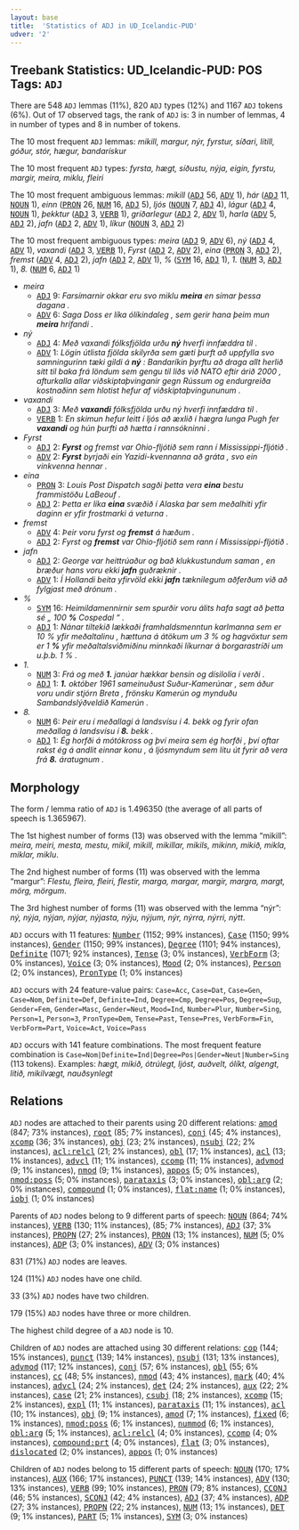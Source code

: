 ```yaml
---
layout: base
title:  'Statistics of ADJ in UD_Icelandic-PUD'
udver: '2'
---
```


## Treebank Statistics: UD_Icelandic-PUD: POS Tags: `ADJ`

There are 548 `ADJ` lemmas (11%), 820 `ADJ` types (12%) and 1167 `ADJ` tokens (6%).
Out of 17 observed tags, the rank of `ADJ` is: 3 in number of lemmas, 4 in number of types and 8 in number of tokens.

The 10 most frequent `ADJ` lemmas: <em>mikill, margur, nýr, fyrstur, síðari, lítill, góður, stór, hægur, bandarískur</em>

The 10 most frequent `ADJ` types:  <em>fyrsta, hægt, síðustu, nýja, eigin, fyrstu, margir, meira, miklu, fleiri</em>

The 10 most frequent ambiguous lemmas: <em>mikill</em> (<tt><a href="is_pud-pos-ADJ.html">ADJ</a></tt> 56, <tt><a href="is_pud-pos-ADV.html">ADV</a></tt> 1), <em>hár</em> (<tt><a href="is_pud-pos-ADJ.html">ADJ</a></tt> 11, <tt><a href="is_pud-pos-NOUN.html">NOUN</a></tt> 1), <em>einn</em> (<tt><a href="is_pud-pos-PRON.html">PRON</a></tt> 26, <tt><a href="is_pud-pos-NUM.html">NUM</a></tt> 16, <tt><a href="is_pud-pos-ADJ.html">ADJ</a></tt> 5), <em>ljós</em> (<tt><a href="is_pud-pos-NOUN.html">NOUN</a></tt> 7, <tt><a href="is_pud-pos-ADJ.html">ADJ</a></tt> 4), <em>lágur</em> (<tt><a href="is_pud-pos-ADJ.html">ADJ</a></tt> 4, <tt><a href="is_pud-pos-NOUN.html">NOUN</a></tt> 1), <em>þekktur</em> (<tt><a href="is_pud-pos-ADJ.html">ADJ</a></tt> 3, <tt><a href="is_pud-pos-VERB.html">VERB</a></tt> 1), <em>gríðarlegur</em> (<tt><a href="is_pud-pos-ADJ.html">ADJ</a></tt> 2, <tt><a href="is_pud-pos-ADV.html">ADV</a></tt> 1), <em>harla</em> (<tt><a href="is_pud-pos-ADV.html">ADV</a></tt> 5, <tt><a href="is_pud-pos-ADJ.html">ADJ</a></tt> 2), <em>jafn</em> (<tt><a href="is_pud-pos-ADJ.html">ADJ</a></tt> 2, <tt><a href="is_pud-pos-ADV.html">ADV</a></tt> 1), <em>líkur</em> (<tt><a href="is_pud-pos-NOUN.html">NOUN</a></tt> 3, <tt><a href="is_pud-pos-ADJ.html">ADJ</a></tt> 2)

The 10 most frequent ambiguous types:  <em>meira</em> (<tt><a href="is_pud-pos-ADJ.html">ADJ</a></tt> 9, <tt><a href="is_pud-pos-ADV.html">ADV</a></tt> 6), <em>ný</em> (<tt><a href="is_pud-pos-ADJ.html">ADJ</a></tt> 4, <tt><a href="is_pud-pos-ADV.html">ADV</a></tt> 1), <em>vaxandi</em> (<tt><a href="is_pud-pos-ADJ.html">ADJ</a></tt> 3, <tt><a href="is_pud-pos-VERB.html">VERB</a></tt> 1), <em>Fyrst</em> (<tt><a href="is_pud-pos-ADJ.html">ADJ</a></tt> 2, <tt><a href="is_pud-pos-ADV.html">ADV</a></tt> 2), <em>eina</em> (<tt><a href="is_pud-pos-PRON.html">PRON</a></tt> 3, <tt><a href="is_pud-pos-ADJ.html">ADJ</a></tt> 2), <em>fremst</em> (<tt><a href="is_pud-pos-ADV.html">ADV</a></tt> 4, <tt><a href="is_pud-pos-ADJ.html">ADJ</a></tt> 2), <em>jafn</em> (<tt><a href="is_pud-pos-ADJ.html">ADJ</a></tt> 2, <tt><a href="is_pud-pos-ADV.html">ADV</a></tt> 1), <em>%</em> (<tt><a href="is_pud-pos-SYM.html">SYM</a></tt> 16, <tt><a href="is_pud-pos-ADJ.html">ADJ</a></tt> 1), <em>1.</em> (<tt><a href="is_pud-pos-NUM.html">NUM</a></tt> 3, <tt><a href="is_pud-pos-ADJ.html">ADJ</a></tt> 1), <em>8.</em> (<tt><a href="is_pud-pos-NUM.html">NUM</a></tt> 6, <tt><a href="is_pud-pos-ADJ.html">ADJ</a></tt> 1)


* <em>meira</em>
  * <tt><a href="is_pud-pos-ADJ.html">ADJ</a></tt> 9: <em>Farsímarnir okkar eru svo miklu <b>meira</b> en símar þessa dagana .</em>
  * <tt><a href="is_pud-pos-ADV.html">ADV</a></tt> 6: <em>Saga Doss er líka ólíkindaleg , sem gerir hana þeim mun <b>meira</b> hrífandi .</em>
* <em>ný</em>
  * <tt><a href="is_pud-pos-ADJ.html">ADJ</a></tt> 4: <em>Með vaxandi fólksfjölda urðu <b>ný</b> hverfi innfæddra til .</em>
  * <tt><a href="is_pud-pos-ADV.html">ADV</a></tt> 1: <em>Lögin útlista fjölda skilyrða sem gæti þurft að uppfylla svo samningurinn tæki gildi á <b>ný</b> : Bandaríkin þyrftu að draga allt herlið sitt til baka frá löndum sem gengu til liðs við NATO eftir árið 2000 , afturkalla allar viðskiptaþvinganir gegn Rússum og endurgreiða kostnaðinn sem hlotist hefur af viðskiptaþvingununum .</em>
* <em>vaxandi</em>
  * <tt><a href="is_pud-pos-ADJ.html">ADJ</a></tt> 3: <em>Með <b>vaxandi</b> fólksfjölda urðu ný hverfi innfæddra til .</em>
  * <tt><a href="is_pud-pos-VERB.html">VERB</a></tt> 1: <em>En skimun hefur leitt í ljós að æxlið í hægra lunga Pugh fer <b>vaxandi</b> og hún þurfti að hætta í rannsókninni .</em>
* <em>Fyrst</em>
  * <tt><a href="is_pud-pos-ADJ.html">ADJ</a></tt> 2: <em><b>Fyrst</b> og fremst var Ohio-fljótið sem rann í Mississippi-fljótið .</em>
  * <tt><a href="is_pud-pos-ADV.html">ADV</a></tt> 2: <em><b>Fyrst</b> byrjaði ein Yazidi-kvennanna að gráta , svo ein vinkvenna hennar .</em>
* <em>eina</em>
  * <tt><a href="is_pud-pos-PRON.html">PRON</a></tt> 3: <em>Louis Post Dispatch sagði þetta vera <b>eina</b> bestu frammistöðu LaBeouf .</em>
  * <tt><a href="is_pud-pos-ADJ.html">ADJ</a></tt> 2: <em>Þetta er líka <b>eina</b> svæðið í Alaska þar sem meðalhiti yfir daginn er yfir frostmarki á veturna .</em>
* <em>fremst</em>
  * <tt><a href="is_pud-pos-ADV.html">ADV</a></tt> 4: <em>Þeir voru fyrst og <b>fremst</b> á hæðum .</em>
  * <tt><a href="is_pud-pos-ADJ.html">ADJ</a></tt> 2: <em>Fyrst og <b>fremst</b> var Ohio-fljótið sem rann í Mississippi-fljótið .</em>
* <em>jafn</em>
  * <tt><a href="is_pud-pos-ADJ.html">ADJ</a></tt> 2: <em>George var heittrúaður og bað klukkustundum saman , en bræður hans voru ekki <b>jafn</b> guðræknir .</em>
  * <tt><a href="is_pud-pos-ADV.html">ADV</a></tt> 1: <em>Í Hollandi beita yfirvöld ekki <b>jafn</b> tæknilegum aðferðum við að fylgjast með drónum .</em>
* <em>%</em>
  * <tt><a href="is_pud-pos-SYM.html">SYM</a></tt> 16: <em>Heimildamennirnir sem spurðir voru álits hafa sagt að þetta sé „ 100 <b>%</b> Cospedal “ .</em>
  * <tt><a href="is_pud-pos-ADJ.html">ADJ</a></tt> 1: <em>Nánar tiltekið lækkaði framhaldsmenntun karlmanna sem er 10 % yfir meðaltalinu , hættuna á átökum um 3 % og hagvöxtur sem er 1 <b>%</b> yfir meðaltalsviðmiðinu minnkaði líkurnar á borgarastríði um u.þ.b. 1 % .</em>
* <em>1.</em>
  * <tt><a href="is_pud-pos-NUM.html">NUM</a></tt> 3: <em>Frá og með <b>1.</b> janúar hækkar bensín og dísilolía í verði .</em>
  * <tt><a href="is_pud-pos-ADJ.html">ADJ</a></tt> 1: <em><b>1.</b> október 1961 sameinuðust Suður-Kamerúnar , sem áður voru undir stjórn Breta , frönsku Kamerún og mynduðu Sambandslýðveldið Kamerún .</em>
* <em>8.</em>
  * <tt><a href="is_pud-pos-NUM.html">NUM</a></tt> 6: <em>Þeir eru í meðallagi á landsvísu í 4. bekk og fyrir ofan meðallag á landsvísu í <b>8.</b> bekk .</em>
  * <tt><a href="is_pud-pos-ADJ.html">ADJ</a></tt> 1: <em>Ég horfði á mótókross og því meira sem ég horfði , því oftar rakst ég á andlit einnar konu , á ljósmyndum sem litu út fyrir að vera frá <b>8.</b> áratugnum .</em>

## Morphology

The form / lemma ratio of `ADJ` is 1.496350 (the average of all parts of speech is 1.365967).

The 1st highest number of forms (13) was observed with the lemma “mikill”: <em>meira, meiri, mesta, mestu, mikil, mikill, mikillar, mikils, mikinn, mikið, mikla, miklar, miklu</em>.

The 2nd highest number of forms (11) was observed with the lemma “margur”: <em>Flestu, fleira, fleiri, flestir, marga, margar, margir, margra, margt, mörg, mörgum</em>.

The 3rd highest number of forms (11) was observed with the lemma “nýr”: <em>ný, nýja, nýjan, nýjar, nýjasta, nýju, nýjum, nýr, nýrra, nýrri, nýtt</em>.

`ADJ` occurs with 11 features: <tt><a href="is_pud-feat-Number.html">Number</a></tt> (1152; 99% instances), <tt><a href="is_pud-feat-Case.html">Case</a></tt> (1150; 99% instances), <tt><a href="is_pud-feat-Gender.html">Gender</a></tt> (1150; 99% instances), <tt><a href="is_pud-feat-Degree.html">Degree</a></tt> (1101; 94% instances), <tt><a href="is_pud-feat-Definite.html">Definite</a></tt> (1071; 92% instances), <tt><a href="is_pud-feat-Tense.html">Tense</a></tt> (3; 0% instances), <tt><a href="is_pud-feat-VerbForm.html">VerbForm</a></tt> (3; 0% instances), <tt><a href="is_pud-feat-Voice.html">Voice</a></tt> (3; 0% instances), <tt><a href="is_pud-feat-Mood.html">Mood</a></tt> (2; 0% instances), <tt><a href="is_pud-feat-Person.html">Person</a></tt> (2; 0% instances), <tt><a href="is_pud-feat-PronType.html">PronType</a></tt> (1; 0% instances)

`ADJ` occurs with 24 feature-value pairs: `Case=Acc`, `Case=Dat`, `Case=Gen`, `Case=Nom`, `Definite=Def`, `Definite=Ind`, `Degree=Cmp`, `Degree=Pos`, `Degree=Sup`, `Gender=Fem`, `Gender=Masc`, `Gender=Neut`, `Mood=Ind`, `Number=Plur`, `Number=Sing`, `Person=1`, `Person=3`, `PronType=Dem`, `Tense=Past`, `Tense=Pres`, `VerbForm=Fin`, `VerbForm=Part`, `Voice=Act`, `Voice=Pass`

`ADJ` occurs with 141 feature combinations.
The most frequent feature combination is `Case=Nom|Definite=Ind|Degree=Pos|Gender=Neut|Number=Sing` (113 tokens).
Examples: <em>hægt, mikið, ótrúlegt, ljóst, auðvelt, ólíkt, algengt, lítið, mikilvægt, nauðsynlegt</em>


## Relations

`ADJ` nodes are attached to their parents using 20 different relations: <tt><a href="is_pud-dep-amod.html">amod</a></tt> (847; 73% instances), <tt><a href="is_pud-dep-root.html">root</a></tt> (85; 7% instances), <tt><a href="is_pud-dep-conj.html">conj</a></tt> (45; 4% instances), <tt><a href="is_pud-dep-xcomp.html">xcomp</a></tt> (36; 3% instances), <tt><a href="is_pud-dep-obj.html">obj</a></tt> (23; 2% instances), <tt><a href="is_pud-dep-nsubj.html">nsubj</a></tt> (22; 2% instances), <tt><a href="is_pud-dep-acl-relcl.html">acl:relcl</a></tt> (21; 2% instances), <tt><a href="is_pud-dep-obl.html">obl</a></tt> (17; 1% instances), <tt><a href="is_pud-dep-acl.html">acl</a></tt> (13; 1% instances), <tt><a href="is_pud-dep-advcl.html">advcl</a></tt> (11; 1% instances), <tt><a href="is_pud-dep-ccomp.html">ccomp</a></tt> (11; 1% instances), <tt><a href="is_pud-dep-advmod.html">advmod</a></tt> (9; 1% instances), <tt><a href="is_pud-dep-nmod.html">nmod</a></tt> (9; 1% instances), <tt><a href="is_pud-dep-appos.html">appos</a></tt> (5; 0% instances), <tt><a href="is_pud-dep-nmod-poss.html">nmod:poss</a></tt> (5; 0% instances), <tt><a href="is_pud-dep-parataxis.html">parataxis</a></tt> (3; 0% instances), <tt><a href="is_pud-dep-obl-arg.html">obl:arg</a></tt> (2; 0% instances), <tt><a href="is_pud-dep-compound.html">compound</a></tt> (1; 0% instances), <tt><a href="is_pud-dep-flat-name.html">flat:name</a></tt> (1; 0% instances), <tt><a href="is_pud-dep-iobj.html">iobj</a></tt> (1; 0% instances)

Parents of `ADJ` nodes belong to 9 different parts of speech: <tt><a href="is_pud-pos-NOUN.html">NOUN</a></tt> (864; 74% instances), <tt><a href="is_pud-pos-VERB.html">VERB</a></tt> (130; 11% instances),  (85; 7% instances), <tt><a href="is_pud-pos-ADJ.html">ADJ</a></tt> (37; 3% instances), <tt><a href="is_pud-pos-PROPN.html">PROPN</a></tt> (27; 2% instances), <tt><a href="is_pud-pos-PRON.html">PRON</a></tt> (13; 1% instances), <tt><a href="is_pud-pos-NUM.html">NUM</a></tt> (5; 0% instances), <tt><a href="is_pud-pos-ADP.html">ADP</a></tt> (3; 0% instances), <tt><a href="is_pud-pos-ADV.html">ADV</a></tt> (3; 0% instances)

831 (71%) `ADJ` nodes are leaves.

124 (11%) `ADJ` nodes have one child.

33 (3%) `ADJ` nodes have two children.

179 (15%) `ADJ` nodes have three or more children.

The highest child degree of a `ADJ` node is 10.

Children of `ADJ` nodes are attached using 30 different relations: <tt><a href="is_pud-dep-cop.html">cop</a></tt> (144; 15% instances), <tt><a href="is_pud-dep-punct.html">punct</a></tt> (139; 14% instances), <tt><a href="is_pud-dep-nsubj.html">nsubj</a></tt> (131; 13% instances), <tt><a href="is_pud-dep-advmod.html">advmod</a></tt> (117; 12% instances), <tt><a href="is_pud-dep-conj.html">conj</a></tt> (57; 6% instances), <tt><a href="is_pud-dep-obl.html">obl</a></tt> (55; 6% instances), <tt><a href="is_pud-dep-cc.html">cc</a></tt> (48; 5% instances), <tt><a href="is_pud-dep-nmod.html">nmod</a></tt> (43; 4% instances), <tt><a href="is_pud-dep-mark.html">mark</a></tt> (40; 4% instances), <tt><a href="is_pud-dep-advcl.html">advcl</a></tt> (24; 2% instances), <tt><a href="is_pud-dep-det.html">det</a></tt> (24; 2% instances), <tt><a href="is_pud-dep-aux.html">aux</a></tt> (22; 2% instances), <tt><a href="is_pud-dep-case.html">case</a></tt> (21; 2% instances), <tt><a href="is_pud-dep-csubj.html">csubj</a></tt> (18; 2% instances), <tt><a href="is_pud-dep-xcomp.html">xcomp</a></tt> (15; 2% instances), <tt><a href="is_pud-dep-expl.html">expl</a></tt> (11; 1% instances), <tt><a href="is_pud-dep-parataxis.html">parataxis</a></tt> (11; 1% instances), <tt><a href="is_pud-dep-acl.html">acl</a></tt> (10; 1% instances), <tt><a href="is_pud-dep-obj.html">obj</a></tt> (9; 1% instances), <tt><a href="is_pud-dep-amod.html">amod</a></tt> (7; 1% instances), <tt><a href="is_pud-dep-fixed.html">fixed</a></tt> (6; 1% instances), <tt><a href="is_pud-dep-nmod-poss.html">nmod:poss</a></tt> (6; 1% instances), <tt><a href="is_pud-dep-nummod.html">nummod</a></tt> (6; 1% instances), <tt><a href="is_pud-dep-obl-arg.html">obl:arg</a></tt> (5; 1% instances), <tt><a href="is_pud-dep-acl-relcl.html">acl:relcl</a></tt> (4; 0% instances), <tt><a href="is_pud-dep-ccomp.html">ccomp</a></tt> (4; 0% instances), <tt><a href="is_pud-dep-compound-prt.html">compound:prt</a></tt> (4; 0% instances), <tt><a href="is_pud-dep-flat.html">flat</a></tt> (3; 0% instances), <tt><a href="is_pud-dep-dislocated.html">dislocated</a></tt> (2; 0% instances), <tt><a href="is_pud-dep-appos.html">appos</a></tt> (1; 0% instances)

Children of `ADJ` nodes belong to 15 different parts of speech: <tt><a href="is_pud-pos-NOUN.html">NOUN</a></tt> (170; 17% instances), <tt><a href="is_pud-pos-AUX.html">AUX</a></tt> (166; 17% instances), <tt><a href="is_pud-pos-PUNCT.html">PUNCT</a></tt> (139; 14% instances), <tt><a href="is_pud-pos-ADV.html">ADV</a></tt> (130; 13% instances), <tt><a href="is_pud-pos-VERB.html">VERB</a></tt> (99; 10% instances), <tt><a href="is_pud-pos-PRON.html">PRON</a></tt> (79; 8% instances), <tt><a href="is_pud-pos-CCONJ.html">CCONJ</a></tt> (46; 5% instances), <tt><a href="is_pud-pos-SCONJ.html">SCONJ</a></tt> (42; 4% instances), <tt><a href="is_pud-pos-ADJ.html">ADJ</a></tt> (37; 4% instances), <tt><a href="is_pud-pos-ADP.html">ADP</a></tt> (27; 3% instances), <tt><a href="is_pud-pos-PROPN.html">PROPN</a></tt> (22; 2% instances), <tt><a href="is_pud-pos-NUM.html">NUM</a></tt> (13; 1% instances), <tt><a href="is_pud-pos-DET.html">DET</a></tt> (9; 1% instances), <tt><a href="is_pud-pos-PART.html">PART</a></tt> (5; 1% instances), <tt><a href="is_pud-pos-SYM.html">SYM</a></tt> (3; 0% instances)

